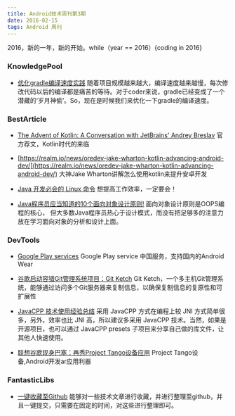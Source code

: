 ```yaml
---
title: Android技术周刊第3期
date: 2016-02-15
tags: Android 周刊
---
```

2016，新的一年，新的开始。while（year == 2016）{coding in 2016}


### KnowledgePool

* [优化gradle编译速度实践](http://ohmerhe.com/2016/02/26/gradle_speed_up/) 随着项目规模越来越大，编译速度越来越慢，每次修改代码以后的编译都是痛苦的等待。对于coder来说，gradle已经变成了一个潜藏的‘岁月神偷’。So，现在是时候我们来优化一下gradle的编译速度。

### BestArticle
*  [The Advent of Kotlin: A Conversation with JetBrains' Andrey Breslav](http://www.oracle.com/technetwork/articles/java/breslav-1932170.html)  官方荐文，Kotlin时代的来临

* [https://realm.io/news/oredev-jake-wharton-kotlin-advancing-android-dev/](https://realm.io/news/oredev-jake-wharton-kotlin-advancing-android-dev/)  大神Jake Wharton讲解怎么使用kotlin来提升安卓开发


* [Java 开发必会的 Linux 命令](https://mp.weixin.qq.com/s?__biz=MzAxMzQ3NzQ3Nw==&mid=405664533&idx=3&sn=0a093dc73285dc01b7dc74bef5bb614a&scene=1&srcid=0126onMA2n98ky9JVdTpFLgY&key=710a5d99946419d9de40d10bf274bb86b987336b84be91abb9823d369bfeb757523f165c893c9a92aa7fdcfbb1aac4be&ascene=0&uin=MjI1NTE5NDA2Mw%3D%3D)  想提高工作效率，一定要会！

* [Java程序员应当知道的10个面向对象设计原则!](https://mp.weixin.qq.com/s?__biz=MzA5MDI1NDEwMw==&mid=401758032&idx=2&sn=98877730bba98855833d0249f53f498d&scene=1&srcid=012632iWvUIu2wtcsLRcZ0bm&key=710a5d99946419d923e2f0bd6106da6e49ef16c3ff0c1d12effc82c9715b7227aae3d363a42f8aa8df6c498858a3c2a5&ascene=0&uin=MjI1NTE5NDA2Mw%3D%3D)  面向对象设计原则是OOPS编程的核心， 但大多数Java程序员热心于设计模式，而没有把足够多的注意力放在学习面向对象的分析和设计上面。

### DevTools
* [Google Play services](http://www.apkmirror.com/apk/google-inc/google-play-services/google-play-services-7-8-87-release/google-play-services-7-8-87-2077814-440-android-apk-download/) Google Play service 中国服务，支持国内的Android Wear

* [谷歌启动容错Git管理系统项目：Git Ketch](http://m.xianguo.com/blog/9MXvl) Git Ketch，一个多主机Git管理系统，能够通过访问多个Git服务器来复制信息，以确保复制信息的复原性和可扩展性

* [JavaCPP 技术使用经验总结](http://www.ibm.com/developerworks/cn/java/j-lo-cpp/index.html) 采用 JavaCPP 方式在编程上较 JNI 方式简单很多，另外，效率也比 JNI 高，所以建议多采用 JavaCPP 技术。当然，如果是开源项目，也可以通过 JavaCPP presets 子项目来分享自己做的库文件，让其他人快速使用。

* [联想谷歌现身巴塞：再秀Project Tango设备应用](http://www.anzhuo.cn/news/p_10444) Project Tango设备,Android开发ar应用利器

### FantasticLibs

* [一键收藏至Github](http://www.jianshu.com/p/19d2f3a3b5d8) 能够对一些技术文章进行收藏，并进行整理至github，并且一键提交，只需要在固定的时间，对这些进行整理即可。

